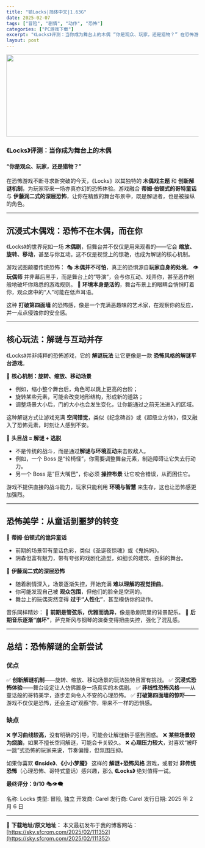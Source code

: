 ```yaml
---
title: "锁Locks|简体中文|1.63G"
date: 2025-02-07
tags: ["冒险", "剧情", "动作", "恐怖"]
categories: ["PC游戏下载"]
excerpt: "《Locks》评测：当你成为舞台上的木偶 “你是观众、玩家，还是猎物？” 在恐怖游戏不断寻求新突破的今天，《Locks》以其独特的 木偶戏主题 和 创新解谜机制，为玩家带来一场亦真亦幻的恐怖体验。游戏融合 蒂姆·伯顿式的哥特童话 与 伊藤润二式的深层恐怖，让你在精致的舞台布景中，既是解谜者，也是被操&hellip;"
layout: post
---
```


<img class="aligncenter size-full wp-image-111353" src="https://sky.sfcrom.com/wp-content/uploads/2025/02/202502070708248.webp" alt="" width="660" height="215" />
<h3><strong>《Locks》评测：当你成为舞台上的木偶</strong></h3>
<h4><strong>“你是观众、玩家，还是猎物？”</strong></h4>
在恐怖游戏不断寻求新突破的今天，《Locks》以其独特的 <strong>木偶戏主题</strong> 和 <strong>创新解谜机制</strong>，为玩家带来一场亦真亦幻的恐怖体验。游戏融合 <strong>蒂姆·伯顿式的哥特童话</strong> 与 <strong>伊藤润二式的深层恐怖</strong>，让你在精致的舞台布景中，既是解谜者，也是被操纵的角色。

<hr />

<h2><strong>沉浸式木偶戏：恐怖不在木偶，而在你</strong></h2>
《Locks》的世界宛如一场 <strong>木偶剧</strong>，但舞台并不仅仅是用来观看的——它会 <strong>缩放、旋转、移动</strong>，甚至与你互动。这不仅是视觉上的惊艳，也成为解谜的核心机制。

游戏试图颠覆传统恐怖：
🎭 <strong>木偶并不可怕</strong>，真正的恐惧源自<strong>玩家自身的处境</strong>。
👁 <strong>玩偶师</strong> 并非幕后黑手，而是舞台上的“导演”，会与你互动、戏弄你，甚至恶作剧般地破坏你熟悉的游戏规则。
🔦 <strong>环境本身是活的</strong>，舞台布景上的眼睛会悄悄盯着你，观众席中的“人”可能在低声耳语。

这种 <strong>打破第四面墙</strong> 的恐怖感，像是一个充满恶趣味的艺术家，在观察你的反应，并一点点侵蚀你的安全感。

<hr />

<h2><strong>核心玩法：解谜与互动并存</strong></h2>
《Locks》并非纯粹的恐怖游戏，它的 <strong>解谜玩法</strong> 让它更像是一款 <strong>恐怖风格的解谜平台游戏</strong>。

🧩 <strong>核心机制：旋转、缩放、移动场景</strong>
<ul>
 	<li>例如，缩小整个舞台后，角色可以跳上更高的台阶；</li>
 	<li>旋转某些元素，可能会改变地形结构，形成新的道路；</li>
 	<li>调整场景大小后，门的大小也会发生变化，让你能通过之前无法进入的区域。</li>
</ul>
这种解谜方式让游戏充满 <strong>空间错觉</strong>，类似《纪念碑谷》或《超级立方体》，但又融入了恐怖元素，时刻让人感到不安。

🔑 <strong>头目战 = 解谜 + 逃脱</strong>
<ul>
 	<li>不是传统的战斗，而是通过<strong>解谜与环境互动</strong>来击败敌人。</li>
 	<li>例如，一个 Boss 是“轮椅怪”，你需要调整舞台元素，制造障碍让它失去行动力。</li>
 	<li>另一个 Boss 是“巨大嘴巴”，你必须 <strong>操控布景</strong> 让它咬合错误，从而困住它。</li>
</ul>
游戏不提供直接的战斗能力，玩家只能利用 <strong>环境与智慧</strong> 来生存，这也让恐怖感更加强烈。

<hr />

<h2><strong>恐怖美学：从童话到噩梦的转变</strong></h2>
🔹 <strong>蒂姆·伯顿式的诡异童话</strong>
<ul>
 	<li>前期的场景带有童话色彩，类似《圣诞夜惊魂》或《鬼妈妈》。</li>
 	<li>阴森但富有魅力，带有夸张的戏剧化造型，如细长的建筑、歪斜的舞台。</li>
</ul>
🔻 <strong>伊藤润二式的深层恐怖</strong>
<ul>
 	<li>随着剧情深入，场景逐渐失控，开始充满 <strong>难以理解的视觉扭曲</strong>。</li>
 	<li>你可能发现自己被 <strong>观众包围</strong>，但他们的脸全是空洞的。</li>
 	<li>舞台上的玩偶突然变得 <strong>过于“人性化”</strong>，甚至模仿你的动作。</li>
</ul>
音乐同样精妙：
🎻 <strong>前期是管弦乐，优雅而诡异</strong>，像是歌剧院里的背景配乐。
🎷 <strong>后期音乐逐渐“崩坏”</strong>，萨克斯风与钢琴的演奏变得扭曲失控，强化了混乱感。

<hr />

<h2><strong>总结：恐怖解谜的全新尝试</strong></h2>
<h3><strong>优点</strong></h3>
✅ <strong>创新解谜机制</strong>——旋转、缩放、移动场景的玩法独特且富有挑战。
✅ <strong>沉浸式恐怖体验</strong>——舞台设定让人仿佛置身一场真实的木偶剧。
✅ <strong>非线性恐怖风格</strong>——从童话般的哥特美学，逐步走向令人不安的心理恐怖。
✅ <strong>打破第四面墙的惊吓</strong>——游戏不仅仅是恐怖，还会主动“观察”你，带来不一样的恐惧感。
<h3><strong>缺点</strong></h3>
❌ <strong>学习曲线较高</strong>，没有明确的引导，可能会让解谜新手感到困惑。
❌ <strong>某些场景较为烧脑</strong>，如果不擅长空间解谜，可能会卡关较久。
❌ <strong>心理压力较大</strong>，对喜欢“被吓一跳”式恐怖的玩家来说，节奏偏慢，但氛围压抑。

如果你喜欢 <strong>《Inside》</strong>、<strong>《小小梦魇》</strong> 这样的 <strong>解谜+恐怖风格</strong> 游戏，或者对 <strong>非传统恐怖</strong>（心理恐怖、哥特式童话）感兴趣，那么 <strong>《Locks》</strong> 绝对值得一试。

<strong>最终评分：9/10</strong> 🎭👁‍🗨

名称: Locks
类型: 冒险, 独立
开发商: Carel
发行商: Carel
发行日期: 2025 年 2 月 6 日

---
📖 **下载地址/原文地址：** 本文最初发布于我的博客网站：[https://sky.sfcrom.com/2025/02/111352](https://sky.sfcrom.com/2025/02/111352)

